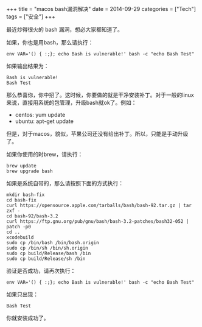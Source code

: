 +++
title = "macos bash漏洞解决"
date = 2014-09-29
categories = ["Tech"]
tags = ["安全"]
+++

最近炒得很火的 bash 漏洞，想必大家都知道了。

如果，你也是用bash，那么请执行：

    env VAR='() { :;}; echo Bash is vulnerable!' bash -c "echo Bash Test"

如果输出结果为：

    Bash is vulnerable!
    Bash Test

那么恭喜你，你中招了。这时候，你要做的就是干净安装补丁。对于一般的linux来说，直接用系统的包管理，升级bash就ok了。例如：

- centos: yum update
- ubuntu: apt-get update

但是，对于macos，貌似，苹果公司还没有给出补丁。所以，只能是手动升级了。

如果你使用的时brew，请执行：
    
    brew update
    brew upgrade bash

如果是系统自带的，那么请按照下面的方式执行：

    mkdir bash-fix
    cd bash-fix
    curl https://opensource.apple.com/tarballs/bash/bash-92.tar.gz | tar zxf -
    cd bash-92/bash-3.2
    curl https://ftp.gnu.org/pub/gnu/bash/bash-3.2-patches/bash32-052 | patch -p0
    cd ..
    xcodebuild
    sudo cp /bin/bash /bin/bash.origin
    sudo cp /bin/sh /bin/sh.origin
    sudo cp build/Release/bash /bin
    sudo cp build/Release/sh /bin

验证是否成功，请再次执行：

    env VAR='() { :;}; echo Bash is vulnerable!' bash -c "echo Bash Test"

如果只出现：

    Bash Test

你就安装成功了。


     
